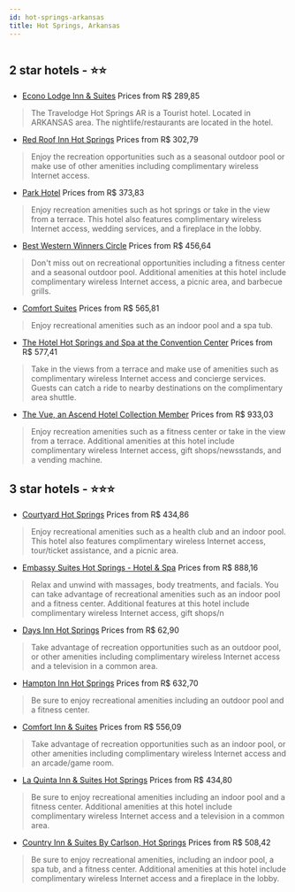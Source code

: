 ```yaml
---
id: hot-springs-arkansas
title: Hot Springs, Arkansas
---
```


<center><img src="https://us.dotwconnect.com/poze_hotel/69/695485/rivbUsSl_b874a8d0ffd4112dfab1905748c12cf8.jpg" alt="" /></center>


##  2 star hotels - ⭐️⭐️

-    [Econo Lodge Inn & Suites](https://us.hurb.com/hotels/hot-springs/econo-lodge-inn-suites-JNP-JP050244?cmp=18055) Prices from R$ 289,85
   > The Travelodge Hot Springs AR is a Tourist hotel. Located in ARKANSAS area. The nightlife/restaurants are located in the hotel.
-    [Red Roof Inn Hot Springs](https://us.hurb.com/hotels/hot-springs/red-roof-inn-hot-springs-JNP-JP278945?cmp=18055) Prices from R$ 302,79
   > Enjoy the recreation opportunities such as a seasonal outdoor pool or make use of other amenities including complimentary wireless Internet access.
-    [Park Hotel](https://us.hurb.com/hotels/hot-springs/park-hotel-JNP-JP295312?cmp=18055) Prices from R$ 373,83
   > Enjoy recreation amenities such as hot springs or take in the view from a terrace. This hotel also features complimentary wireless Internet access, wedding services, and a fireplace in the lobby.
-    [Best Western Winners Circle](https://us.hurb.com/hotels/hot-springs/best-western-winners-circle-JNP-JP074049?cmp=18055) Prices from R$ 456,64
   > Don't miss out on recreational opportunities including a fitness center and a seasonal outdoor pool. Additional amenities at this hotel include complimentary wireless Internet access, a picnic area, and barbecue grills.
-    [Comfort Suites](https://us.hurb.com/hotels/hot-springs/comfort-suites-JNP-JP157142?cmp=18055) Prices from R$ 565,81
   > Enjoy recreational amenities such as an indoor pool and a spa tub.
-    [The Hotel Hot Springs and Spa at the Convention Center](https://us.hurb.com/hotels/hot-springs/the-hotel-hot-springs-and-spa-at-the-convention-center-JNP-JP192051?cmp=18055) Prices from R$ 577,41
   > Take in the views from a terrace and make use of amenities such as complimentary wireless Internet access and concierge services. Guests can catch a ride to nearby destinations on the complimentary area shuttle.
-    [The Vue, an Ascend Hotel Collection Member](https://us.hurb.com/hotels/hot-springs/the-vue-an-ascend-hotel-collection-member-JNP-JP02144Q?cmp=18055) Prices from R$ 933,03
   > Enjoy recreation amenities such as a fitness center or take in the view from a terrace. Additional amenities at this hotel include complimentary wireless Internet access, gift shops/newsstands, and a vending machine.

##  3 star hotels - ⭐️⭐️⭐️

-    [Courtyard Hot Springs](https://us.hurb.com/hotels/hot-springs/courtyard-hot-springs-JNP-JP941050?cmp=18055) Prices from R$ 434,86
   > Enjoy recreational amenities such as a health club and an indoor pool. This hotel also features complimentary wireless Internet access, tour/ticket assistance, and a picnic area.
-    [Embassy Suites Hot Springs - Hotel & Spa](https://us.hurb.com/hotels/hot-springs/embassy-suites-hot-springs-hotel-spa-JNP-JP025415?cmp=18055) Prices from R$ 888,16
   > Relax and unwind with massages, body treatments, and facials. You can take advantage of recreational amenities such as an indoor pool and a fitness center. Additional features at this hotel include complimentary wireless Internet access, gift shops/n
-    [Days Inn Hot Springs](https://us.hurb.com/hotels/hot-springs/days-inn-hot-springs-JNP-JP787303?cmp=18055) Prices from R$ 62,90
   > Take advantage of recreation opportunities such as an outdoor pool, or other amenities including complimentary wireless Internet access and a television in a common area.
-    [Hampton Inn Hot Springs](https://us.hurb.com/hotels/hot-springs/hampton-inn-hot-springs-JNP-JP025414?cmp=18055) Prices from R$ 632,70
   > Be sure to enjoy recreational amenities including an outdoor pool and a fitness center.
-    [Comfort Inn & Suites](https://us.hurb.com/hotels/hot-springs/comfort-inn-suites-JNP-JP025419?cmp=18055) Prices from R$ 556,09
   > Take advantage of recreation opportunities such as an indoor pool, or other amenities including complimentary wireless Internet access and an arcade/game room.
-    [La Quinta Inn & Suites Hot Springs](https://us.hurb.com/hotels/hot-springs/la-quinta-inn-suites-hot-springs-JNP-JP786595?cmp=18055) Prices from R$ 434,80
   > Be sure to enjoy recreational amenities including an indoor pool and a fitness center. Additional amenities at this hotel include complimentary wireless Internet access and a television in a common area.
-    [Country Inn & Suites By Carlson, Hot Springs](https://us.hurb.com/hotels/hot-springs/country-inn-suites-by-carlson-hot-springs-JNP-JP851447?cmp=18055) Prices from R$ 508,42
   > Be sure to enjoy recreational amenities, including an indoor pool, a spa tub, and a fitness center. Additional amenities at this hotel include complimentary wireless Internet access and a fireplace in the lobby.
